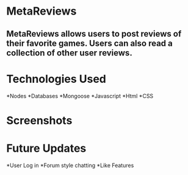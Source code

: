 # MetaReviews

## MetaReviews allows users to post reviews of their favorite games. Users can also read a collection of other user reviews. 

# Technologies Used

*Nodes
*Databases
*Mongoose
*Javascript
*Html
*CSS


# Screenshots



# Future Updates

*User Log in
*Forum style chatting
*Like Features

